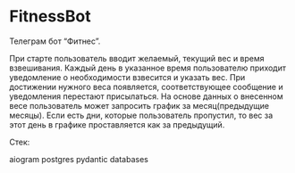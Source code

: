 # FitnessBot

Телеграм бот “Фитнес”.

При старте пользователь вводит желаемый, текущий вес и время взвешивания.  Каждый день в указанное время пользователю приходит уведомление
о необходимости взвесится и указать вес.
При достижении нужного веса появляется, соответствующее сообщение и уведомления перестают присылаться.
На основе данных о внесенном весе пользователь может запросить график за месяц(предыдущие месяцы). 
Если есть дни, которые пользователь пропустил, то вес за этот день в графике проставляется как за предыдущий.

Стек:

aiogram
postgres
pydantic
databases
